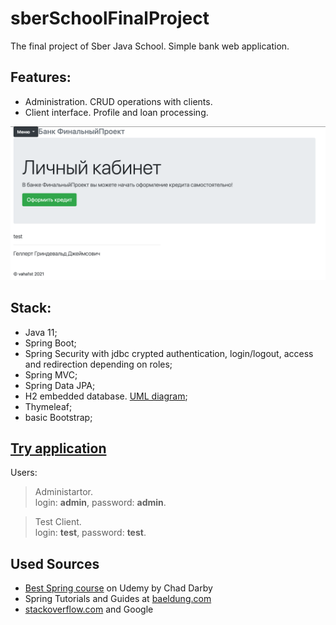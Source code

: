 # sberSchoolFinalProject
The final project of Sber Java School.
Simple bank web application.

## Features:
- Administration. CRUD operations with clients.
- Client interface. Profile and loan processing.

![screenshot](https://github.com/vaha1st/sberSchoolFinalProject/blob/master/src/main/resources/img/profile.png)

## Stack:
- Java 11;
- Spring Boot;
- Spring Security with jdbc crypted authentication, login/logout, access and redirection depending on roles;
- Spring MVC;
- Spring Data JPA;
- H2 embedded database. [UML diagram](https://github.com/vaha1st/sberSchoolFinalProject/blob/master/src/main/resources/img/UML_image.png);
- Thymeleaf;
- basic Bootstrap;

## [Try application](http://sberfinalproject-env.eba-gmeryr86.us-east-2.elasticbeanstalk.com/)

Users:
> Administartor.  
> login: **admin**,   password: **admin**.

> Test Client.  
> login: **test**,    password: **test**.

## Used Sources
- [Best Spring course](https://www.udemy.com/course/spring-hibernate-tutorial) on Udemy by Chad Darby
- Spring Tutorials and Guides at [baeldung.com](https://www.baeldung.com)
- [stackoverflow.com](https://stackoverflow.com) and Google

